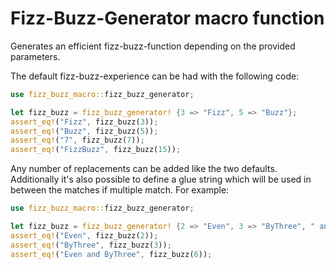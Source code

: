 # Fizz-Buzz-Generator macro function

Generates an efficient fizz-buzz-function depending on the provided parameters.

The default fizz-buzz-experience can be had with the following code:

```rust
use fizz_buzz_macro::fizz_buzz_generator;

let fizz_buzz = fizz_buzz_generator! {3 => "Fizz", 5 => "Buzz"};
assert_eq!("Fizz", fizz_buzz(3));
assert_eq!("Buzz", fizz_buzz(5));
assert_eq!("7", fizz_buzz(7));
assert_eq!("FizzBuzz", fizz_buzz(15));
```

Any number of replacements can be added like the two defaults.
Additionally it's also possible to define a glue string which will be used
in between the matches if multiple match.
For example:

```rust
use fizz_buzz_macro::fizz_buzz_generator;

let fizz_buzz = fizz_buzz_generator! {2 => "Even", 3 => "ByThree", " and "};
assert_eq!("Even", fizz_buzz(2));
assert_eq!("ByThree", fizz_buzz(3));
assert_eq!("Even and ByThree", fizz_buzz(6));
```
